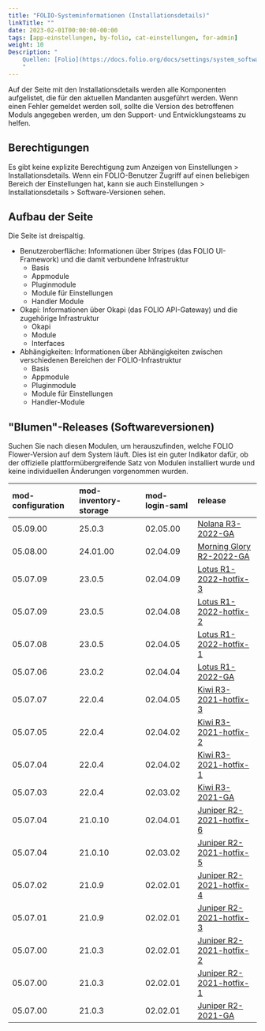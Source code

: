 ```yaml
---
title: "FOLIO-Systeminformationen (Installationsdetails)"
linkTitle: ""
date: 2023-02-01T00:00:00-00:00
tags: [app-einstellungen, by-folio, cat-einstellungen, for-admin]
weight: 10
Description: "
    Quellen: [Folio](https://docs.folio.org/docs/settings/system_software_versions/system_software_versions/ ) & [GBV](https://info.gbv.de/pages/viewpage.action?pageId=841809973)
    "
---
```


Auf der Seite mit den Installationsdetails werden alle Komponenten aufgelistet, die für den aktuellen Mandanten ausgeführt werden. Wenn einen Fehler gemeldet werden soll, sollte die Version des betroffenen Moduls angegeben werden, um den Support- und Entwicklungsteams zu helfen.

## Berechtigungen

Es gibt keine explizite Berechtigung zum Anzeigen von Einstellungen > Installationsdetails. Wenn ein FOLIO-Benutzer Zugriff auf einen beliebigen Bereich der Einstellungen hat, kann sie auch Einstellungen > Installationsdetails > Software-Versionen sehen.

## Aufbau der Seite

Die Seite ist dreispaltig.

* Benutzeroberfläche: Informationen über Stripes (das FOLIO UI-Framework) und die damit verbundene Infrastruktur
    * Basis
    * Appmodule
    * Pluginmodule
    * Module für Einstellungen
    * Handler Module
* Okapi: Informationen über Okapi (das FOLIO API-Gateway) und die zugehörige Infrastruktur
    * Okapi
    * Module
    * Interfaces
* Abhängigkeiten: Informationen über Abhängigkeiten zwischen verschiedenen Bereichen der FOLIO-Infrastruktur
    * Basis
    * Appmodule
    * Pluginmodule
    * Module für Einstellungen
    * Handler-Module

## "Blumen"-Releases (Softwareversionen)

Suchen Sie nach diesen Modulen, um herauszufinden, welche FOLIO Flower-Version auf dem System läuft. Dies ist ein guter Indikator dafür, ob der offizielle plattformübergreifende Satz von Modulen installiert wurde und keine individuellen Änderungen vorgenommen wurden.

|mod-configuration|mod-inventory-storage|mod-login-saml|release|
|:----|:----|:----|:----|
|05.09.00|25.0.3|02.05.00|[Nolana R3-2022-GA](https://github.com/folio-org/platform-complete/blob/R3-2022-GA/install.json)|
|05.08.00|24.01.00|02.04.09|[Morning Glory R2-2022-GA](https://github.com/folio-org/platform-complete/blob/R2-2022-GA/install.json)|
|05.07.09|23.0.5|02.04.09|[Lotus R1-2022-hotfix-3](https://github.com/folio-org/platform-complete/blob/R1-2022-hotfix-3/install.json)|
|05.07.09|23.0.5|02.04.08|[Lotus R1-2022-hotfix-2](https://github.com/folio-org/platform-complete/blob/R1-2022-hotfix-2/install.json)|
|05.07.08|23.0.5|02.04.05|[Lotus R1-2022-hotfix-1](https://github.com/folio-org/platform-complete/blob/R1-2022-hotfix-1/install.json)|
|05.07.06|23.0.2|02.04.04|[Lotus R1-2022-GA](https://github.com/folio-org/platform-complete/blob/R1-2022-GA/install.json)|
|05.07.07|22.0.4|02.04.05|[Kiwi R3-2021-hotfix-3](https://github.com/folio-org/platform-complete/blob/R3-2021-hotfix-3/install.json)|
|05.07.05|22.0.4|02.04.02|[Kiwi R3-2021-hotfix-2](https://github.com/folio-org/platform-complete/blob/R3-2021-hotfix-2/install.json)|
|05.07.04|22.0.4|02.04.02|[Kiwi R3-2021-hotfix-1](https://github.com/folio-org/platform-complete/blob/R3-2021-hotfix-1/install.json)|
|05.07.03|22.0.4|02.03.02|[Kiwi R3-2021-GA](https://github.com/folio-org/platform-complete/blob/R3-2021-GA/install.json)|
|05.07.04|21.0.10|02.04.01|[Juniper R2-2021-hotfix-6](https://github.com/folio-org/platform-complete/blob/R2-2021-hotfix-6/install.json)|
|05.07.04|21.0.10|02.03.02|[Juniper R2-2021-hotfix-5](https://github.com/folio-org/platform-complete/blob/R2-2021-hotfix-5/install.json)|
|05.07.02|21.0.9|02.02.01|[Juniper R2-2021-hotfix-4](https://github.com/folio-org/platform-complete/blob/R2-2021-hotfix-4/install.json)|
|05.07.01|21.0.9|02.02.01|[Juniper R2-2021-hotfix-3](https://github.com/folio-org/platform-complete/blob/R2-2021-hotfix-3/install.json)|
|05.07.00|21.0.3|02.02.01|[Juniper R2-2021-hotfix-2](https://github.com/folio-org/platform-complete/blob/R2-2021-hotfix-2/install.json)|
|05.07.00|21.0.3|02.02.01|[Juniper R2-2021-hotfix-1](https://github.com/folio-org/platform-complete/blob/R2-2021-hotfix-1/install.json)|
|05.07.00|21.0.3|02.02.01|[Juniper R2-2021-GA](https://github.com/folio-org/platform-complete/blob/R2-2021-GA/install.json)|
